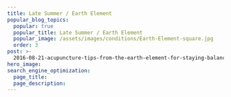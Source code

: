 ```yaml
---
title: Late Summer / Earth Element
popular_blog_topics:
  popular: true
  popular_title: Late Summer / Earth Element
  popular_image: /assets/images/conditions/Earth-Element-square.jpg
  order: 3
post: >-
  2016-08-21-acupuncture-tips-from-the-earth-element-for-staying-balanced-in-late-summer
hero_image:
search_engine_optimization:
  page_title:
  page_description:
---
```


